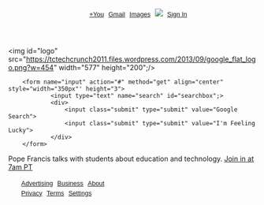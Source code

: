 <!DOCTYPE html PUBLIC "-//W3C//DTD XHTML 1.0 Transitional//EN" "http://www.w3.org/TR/xhtml1/DTD/xhtml1-transitional.dtd">
<!-- saved from url=(0127)https://myasucourses.asu.edu/bbcswebdav/pid-10252593-dt-content-rid-42439714_1/courses/2015SpringA-X-GIT215-16452/homepage.html -->
<html xmlns="http://www.w3.org/1999/xhtml"><head><meta http-equiv="Content-Type" content="text/html; charset=UTF-8">

<title>Odin Project 1 Google page</title>
<style type="text/css">

header
		 {text-align: right;
		padding-right: 30px;
		padding-bottom: 100px;
		background: #fff;
}

a {
	text-decoration: none;
	color: #404040;
}
li {
	text-align: right;
	list-style-type: none;
	display: inline-block;
	line-height: 50px
	min-width: 60px;
	font-size: small;
	padding: 2.5px;
	font-family: Arial; sans-serif;
	font-size: 13px;
	}

.signIn  {
	color: white;
	border: 1px solid #4285f4;
	font-weight: bold;
	outline: none;
	background: #4285f4;
	background: -webkit-linear-gradient(top,#4387fd,#4683ea);
	background: linear-gradient(top,#4387fd,#4683ea);
	border: 1px solid #;
	display: inline-block;
	line-height: 28px;
	padding: 0 12px;
	border-radius: 2px;
	text-decoration: none;
	font-size: small;
	}
IMG#logo {
    display: block;
    margin-left: auto;
    margin-right: auto
   }
#searchbox {
	height: 18px;
	width: 500px;
	float: center;
		}

p { font-family: Arial; sans-serif;
	font-size: small;
	text-align: center;
	}
	
footer {
	background: #f2f2f2;
	position: fixed;
	left: 0;
	bottom: 0;
	width: 100%;
	height: 40px;
	border-top: 1px solid rgba(0, 0, 0, 0.1)
	}

.left 
{
	position: fixed;
  left: 0;
  bottom: 0;

}

.right {
position: fixed;
	right: 0;
	bottom: 0;
	padding-right: 30px; 
}

</style>
</head>
<body>
<header>
<ul>
	<li><a href="www.google.com">+You</a></li>
	<li><a href="www.google.com">Gmail</a></li>
	<li><a href="www.google.com">Images</a></li>
	<li class="box"><img src="https://fbcdn-sphotos-h-a.akamaihd.net/hphotos-ak-xpa1/v/t1.0-9/1554428_10153129497550452_8423640426210159500_n.jpg?oh=170525a5ce81776a35cff19868d8602b&oe=556896BE&__gda__=1430804180_b6c4cb54911e67ec7656946eb9986a53"/></li>
	<li class="signIn"><a href="www.google.com">Sign In</a></li>
</ul>	
</header>

<img id="logo" src="https://tctechcrunch2011.files.wordpress.com/2013/09/google_flat_logo.png?w=454" 
width="577" height="200";/>

		<form name="input" action="#" method="get" align="center" style="width="350px"' height="3">
				<input type="text" name="search" id="searchbox";>
				<div>
					<input class="submit" type="submit" value="Google Search">
					<input class="submit" type="submit" value="I'm Feeling Lucky">
				</div>
		</form>

</div>

<p> Pope Francis talks with students about education and technology. <a href="https://plus.google.com/events/c0rg5p2gab8ud8m7dp1qtf5n7vg">Join in at 7am PT</a></p>


<footer>
<ul>
<div class="left">
<li><a href="www.google.com">Advertising</a></li>
<li><a href="www.google.com">Business</a></li>
<li><a href="www.google.com">About<a></li>
</div>
<div class="right">
<li><a href="www.google.com">Privacy</a></li>
<li><a href="www.google.com">Terms</a></li>
<li><a href="www.google.com">Settings</a></li>
</div>
</ul>
</footer>



</body>
</html>





